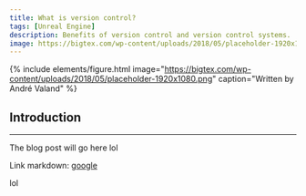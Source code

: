 ```yaml
---
title: What is version control?
tags: [Unreal Engine]
description: Benefits of version control and version control systems.
image: https://bigtex.com/wp-content/uploads/2018/05/placeholder-1920x1080.png
---
```


<!-- Intro Image -->

{% include elements/figure.html image="https://bigtex.com/wp-content/uploads/2018/05/placeholder-1920x1080.png" caption="Written by André Valand" %}

<!-- Blog Post Content -->

## Introduction
---

The blog post will go here lol

Link markdown: [google](https://google.com/)

lol

